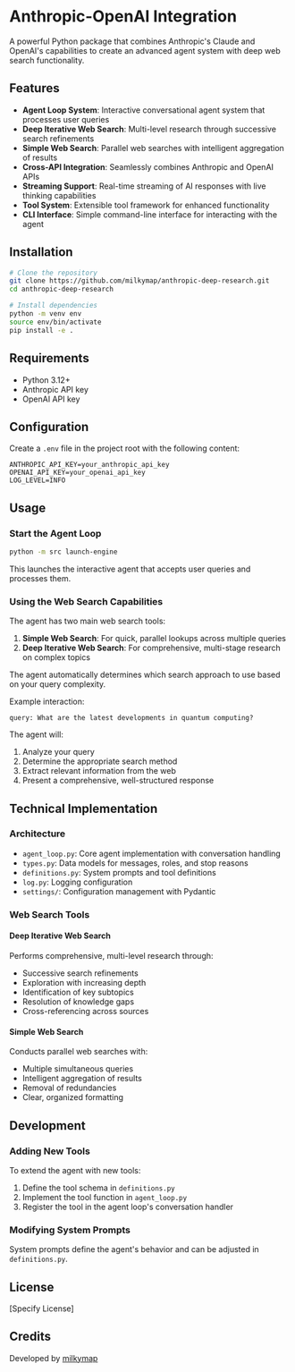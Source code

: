 # Anthropic-OpenAI Integration

A powerful Python package that combines Anthropic's Claude and OpenAI's capabilities to create an advanced agent system with deep web search functionality.

## Features

- **Agent Loop System**: Interactive conversational agent system that processes user queries
- **Deep Iterative Web Search**: Multi-level research through successive search refinements
- **Simple Web Search**: Parallel web searches with intelligent aggregation of results
- **Cross-API Integration**: Seamlessly combines Anthropic and OpenAI APIs
- **Streaming Support**: Real-time streaming of AI responses with live thinking capabilities
- **Tool System**: Extensible tool framework for enhanced functionality
- **CLI Interface**: Simple command-line interface for interacting with the agent

## Installation

```bash
# Clone the repository
git clone https://github.com/milkymap/anthropic-deep-research.git 
cd anthropic-deep-research

# Install dependencies
python -m venv env 
source env/bin/activate
pip install -e .
```

## Requirements

- Python 3.12+
- Anthropic API key
- OpenAI API key

## Configuration

Create a `.env` file in the project root with the following content:

```
ANTHROPIC_API_KEY=your_anthropic_api_key
OPENAI_API_KEY=your_openai_api_key
LOG_LEVEL=INFO
```

## Usage

### Start the Agent Loop

```bash
python -m src launch-engine 
```

This launches the interactive agent that accepts user queries and processes them.

### Using the Web Search Capabilities

The agent has two main web search tools:

1. **Simple Web Search**: For quick, parallel lookups across multiple queries
2. **Deep Iterative Web Search**: For comprehensive, multi-stage research on complex topics

The agent automatically determines which search approach to use based on your query complexity.

Example interaction:

```
query: What are the latest developments in quantum computing?
```

The agent will:
1. Analyze your query
2. Determine the appropriate search method
3. Extract relevant information from the web
4. Present a comprehensive, well-structured response

## Technical Implementation

### Architecture

- `agent_loop.py`: Core agent implementation with conversation handling
- `types.py`: Data models for messages, roles, and stop reasons
- `definitions.py`: System prompts and tool definitions
- `log.py`: Logging configuration
- `settings/`: Configuration management with Pydantic

### Web Search Tools

#### Deep Iterative Web Search

Performs comprehensive, multi-level research through:
- Successive search refinements
- Exploration with increasing depth
- Identification of key subtopics
- Resolution of knowledge gaps
- Cross-referencing across sources

#### Simple Web Search

Conducts parallel web searches with:
- Multiple simultaneous queries
- Intelligent aggregation of results
- Removal of redundancies
- Clear, organized formatting

## Development

### Adding New Tools

To extend the agent with new tools:

1. Define the tool schema in `definitions.py`
2. Implement the tool function in `agent_loop.py`
3. Register the tool in the agent loop's conversation handler

### Modifying System Prompts

System prompts define the agent's behavior and can be adjusted in `definitions.py`.

## License

[Specify License]

## Credits

Developed by [milkymap](mailto:ibrahima.elmokhtar@gmail.com)
